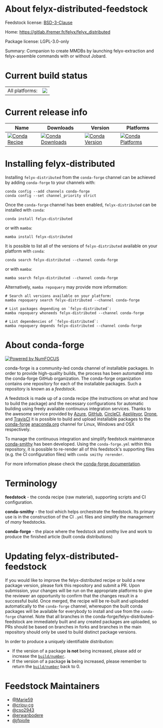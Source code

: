 About felyx-distributed-feedstock
=================================

Feedstock license: [BSD-3-Clause](https://github.com/conda-forge/felyx-distributed-feedstock/blob/main/LICENSE.txt)

Home: https://gitlab.ifremer.fr/felyx/felyx_distributed

Package license: LGPL-3.0-only

Summary: Companion to create MMDBs by launching felyx-extraction and felyx-assemble commands with or without Jobard.

Current build status
====================


<table><tr><td>All platforms:</td>
    <td>
      <a href="https://dev.azure.com/conda-forge/feedstock-builds/_build/latest?definitionId=25075&branchName=main">
        <img src="https://dev.azure.com/conda-forge/feedstock-builds/_apis/build/status/felyx-distributed-feedstock?branchName=main">
      </a>
    </td>
  </tr>
</table>

Current release info
====================

| Name | Downloads | Version | Platforms |
| --- | --- | --- | --- |
| [![Conda Recipe](https://img.shields.io/badge/recipe-felyx--distributed-green.svg)](https://anaconda.org/conda-forge/felyx-distributed) | [![Conda Downloads](https://img.shields.io/conda/dn/conda-forge/felyx-distributed.svg)](https://anaconda.org/conda-forge/felyx-distributed) | [![Conda Version](https://img.shields.io/conda/vn/conda-forge/felyx-distributed.svg)](https://anaconda.org/conda-forge/felyx-distributed) | [![Conda Platforms](https://img.shields.io/conda/pn/conda-forge/felyx-distributed.svg)](https://anaconda.org/conda-forge/felyx-distributed) |

Installing felyx-distributed
============================

Installing `felyx-distributed` from the `conda-forge` channel can be achieved by adding `conda-forge` to your channels with:

```
conda config --add channels conda-forge
conda config --set channel_priority strict
```

Once the `conda-forge` channel has been enabled, `felyx-distributed` can be installed with `conda`:

```
conda install felyx-distributed
```

or with `mamba`:

```
mamba install felyx-distributed
```

It is possible to list all of the versions of `felyx-distributed` available on your platform with `conda`:

```
conda search felyx-distributed --channel conda-forge
```

or with `mamba`:

```
mamba search felyx-distributed --channel conda-forge
```

Alternatively, `mamba repoquery` may provide more information:

```
# Search all versions available on your platform:
mamba repoquery search felyx-distributed --channel conda-forge

# List packages depending on `felyx-distributed`:
mamba repoquery whoneeds felyx-distributed --channel conda-forge

# List dependencies of `felyx-distributed`:
mamba repoquery depends felyx-distributed --channel conda-forge
```


About conda-forge
=================

[![Powered by
NumFOCUS](https://img.shields.io/badge/powered%20by-NumFOCUS-orange.svg?style=flat&colorA=E1523D&colorB=007D8A)](https://numfocus.org)

conda-forge is a community-led conda channel of installable packages.
In order to provide high-quality builds, the process has been automated into the
conda-forge GitHub organization. The conda-forge organization contains one repository
for each of the installable packages. Such a repository is known as a *feedstock*.

A feedstock is made up of a conda recipe (the instructions on what and how to build
the package) and the necessary configurations for automatic building using freely
available continuous integration services. Thanks to the awesome service provided by
[Azure](https://azure.microsoft.com/en-us/services/devops/), [GitHub](https://github.com/),
[CircleCI](https://circleci.com/), [AppVeyor](https://www.appveyor.com/),
[Drone](https://cloud.drone.io/welcome), and [TravisCI](https://travis-ci.com/)
it is possible to build and upload installable packages to the
[conda-forge](https://anaconda.org/conda-forge) [anaconda.org](https://anaconda.org/)
channel for Linux, Windows and OSX respectively.

To manage the continuous integration and simplify feedstock maintenance
[conda-smithy](https://github.com/conda-forge/conda-smithy) has been developed.
Using the ``conda-forge.yml`` within this repository, it is possible to re-render all of
this feedstock's supporting files (e.g. the CI configuration files) with ``conda smithy rerender``.

For more information please check the [conda-forge documentation](https://conda-forge.org/docs/).

Terminology
===========

**feedstock** - the conda recipe (raw material), supporting scripts and CI configuration.

**conda-smithy** - the tool which helps orchestrate the feedstock.
                   Its primary use is in the construction of the CI ``.yml`` files
                   and simplify the management of *many* feedstocks.

**conda-forge** - the place where the feedstock and smithy live and work to
                  produce the finished article (built conda distributions)


Updating felyx-distributed-feedstock
====================================

If you would like to improve the felyx-distributed recipe or build a new
package version, please fork this repository and submit a PR. Upon submission,
your changes will be run on the appropriate platforms to give the reviewer an
opportunity to confirm that the changes result in a successful build. Once
merged, the recipe will be re-built and uploaded automatically to the
`conda-forge` channel, whereupon the built conda packages will be available for
everybody to install and use from the `conda-forge` channel.
Note that all branches in the conda-forge/felyx-distributed-feedstock are
immediately built and any created packages are uploaded, so PRs should be based
on branches in forks and branches in the main repository should only be used to
build distinct package versions.

In order to produce a uniquely identifiable distribution:
 * If the version of a package **is not** being increased, please add or increase
   the [``build/number``](https://docs.conda.io/projects/conda-build/en/latest/resources/define-metadata.html#build-number-and-string).
 * If the version of a package **is** being increased, please remember to return
   the [``build/number``](https://docs.conda.io/projects/conda-build/en/latest/resources/define-metadata.html#build-number-and-string)
   back to 0.

Feedstock Maintainers
=====================

* [@Marie59](https://github.com/Marie59/)
* [@criou-cg](https://github.com/criou-cg/)
* [@cso2943](https://github.com/cso2943/)
* [@erwanbodere](https://github.com/erwanbodere/)
* [@jfpiolle](https://github.com/jfpiolle/)

